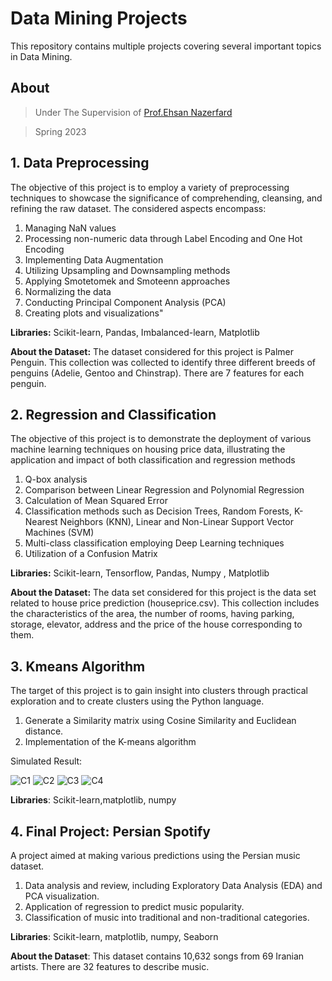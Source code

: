 # Data Mining Projects

This repository contains multiple projects covering several important topics in Data Mining.


## About

> Under The Supervision of [Prof.Ehsan Nazerfard](https://scholar.google.com/citations?user=Cl5tre8AAAAJ&hl=en)

> Spring 2023



## 1. Data Preprocessing

The objective of this project is to employ a variety of preprocessing techniques to showcase the significance of comprehending, cleansing, and refining the raw dataset. The considered aspects encompass:

1. Managing NaN values
2. Processing non-numeric data through Label Encoding and One Hot Encoding
3. Implementing Data Augmentation
4. Utilizing Upsampling and Downsampling methods
5. Applying Smotetomek and Smoteenn approaches
6. Normalizing the data
7. Conducting Principal Component Analysis (PCA)
8. Creating plots and visualizations"

**Libraries:** Scikit-learn, Pandas, Imbalanced-learn, Matplotlib

**About the Dataset:**
The dataset considered for this project is Palmer Penguin. This collection was collected to identify three different breeds of penguins (Adelie, Gentoo and Chinstrap). There are 7 features for each penguin.

## 2. Regression and Classification

The objective of this project is to demonstrate the deployment of various machine learning techniques on housing price data, illustrating the application and impact of both classification and regression methods

1. Q-box analysis
2. Comparison between Linear Regression and Polynomial Regression
3. Calculation of Mean Squared Error
4. Classification methods such as Decision Trees, Random Forests, K-Nearest Neighbors (KNN), Linear and Non-Linear Support Vector Machines (SVM)
5. Multi-class classification employing Deep Learning techniques
6. Utilization of a Confusion Matrix

**Libraries:** Scikit-learn, Tensorflow, Pandas, Numpy , Matplotlib

**About the Dataset:** The data set considered for this project is the data set related to house price prediction (houseprice.csv). This collection includes the characteristics of the area, the number of rooms, having parking, storage, elevator, address and the price of the house corresponding to them.

## 3. Kmeans Algorithm


The target of this project is to gain insight into clusters through practical exploration and to create clusters using the Python language.

1. Generate a Similarity matrix using Cosine Similarity and Euclidean distance.
2. Implementation of the K-means algorithm

Simulated Result:

![C1](https://github.com/Amirbehnam1009/Linear-Algebra-Projects/assets/117163007/c5c0dce9-ccf7-4763-a40c-22c26907d624)
![C2](https://github.com/Amirbehnam1009/Linear-Algebra-Projects/assets/117163007/14ddba42-ff2d-487e-9ca5-c0865d097e9c)
![C3](https://github.com/Amirbehnam1009/Linear-Algebra-Projects/assets/117163007/8ef58f7a-2183-4e21-b3bb-634332eee9d4)
![C4](https://github.com/Amirbehnam1009/Linear-Algebra-Projects/assets/117163007/acb65c31-5f4e-4f2e-9868-437e10b9cbe1)

**Libraries**: Scikit-learn,matplotlib, numpy


## 4. Final Project: Persian Spotify

A project aimed at making various predictions using the Persian music dataset.

1. Data analysis and review, including Exploratory Data Analysis (EDA) and PCA visualization.
2. Application of regression to predict music popularity.
3. Classification of music into traditional and non-traditional categories.

**Libraries**: Scikit-learn, matplotlib, numpy, Seaborn

**About the Dataset**: This dataset contains 10,632 songs from 69 Iranian artists. There are 32 features to describe music.
